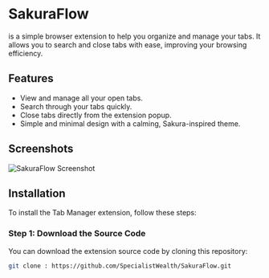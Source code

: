 # SakuraFlow
 is a simple browser extension to help you organize and manage your tabs. It allows you to search and close tabs with ease, improving your browsing efficiency.

## Features

- View and manage all your open tabs.
- Search through your tabs quickly.
- Close tabs directly from the extension popup.
- Simple and minimal design with a calming, Sakura-inspired theme.

## Screenshots

![SakuraFlow Screenshot](screenshot.png) 
## Installation

To install the Tab Manager extension, follow these steps:

### Step 1: Download the Source Code

You can download the extension source code by cloning this repository:

```bash
git clone : https://github.com/SpecialistWealth/SakuraFlow.git
